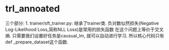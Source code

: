 # trl_annoated



三个部分:
    1. trainer/sft_trainer.py:
        继承了trainer类.
        负对数似然损失(Negative Log-Likelihood Loss,简称NLL Loss)是常用的损失函数 在这个问题上等价于交叉熵.
        只需要我们设置好任务是causual_lm, 就可以自动进行学习.
        所以核心代码只有  
        def _prepare_dataset这个函数.


